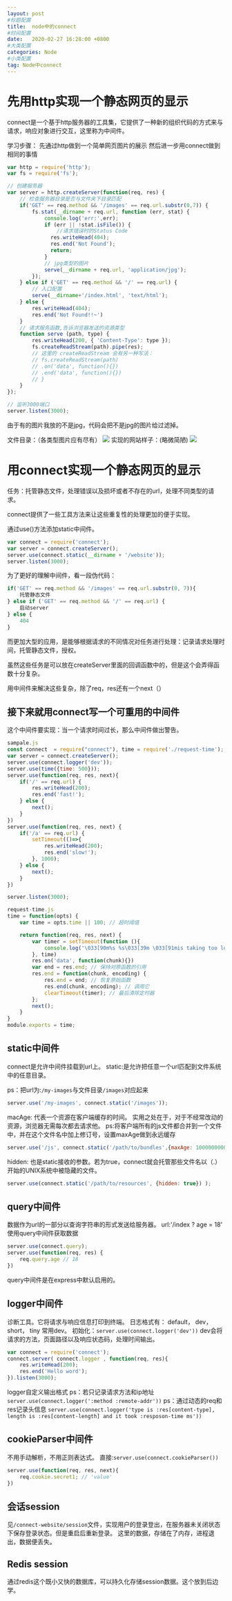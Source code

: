 ```yaml
---
layout: post
#标题配置
title:  node中的connect
#时间配置
date:   2020-02-27 16:28:00 +0800
#大类配置
categories: Node
#小类配置
tag: Node中connect
---
```




先用http实现一个静态网页的显示
=========
connect是一个基于http服务器的工具集，它提供了一种新的组织代码的方式来与请求，响应对象进行交互，这里称为中间件。

学习步骤：
先通过http做到一个简单网页图片的展示
然后进一步用connect做到相同的事情

```js
var http = require('http');
var fs = require('fs');

// 创建服务器
var server = http.createServer(function(req, res) {
    // 检查服务器目录是否与文件夹下目录匹配
    if('GET' == req.method && '/images' == req.url.substr(0,7)) {
        fs.stat(__dirname + req.url, function (err, stat) {
            console.log('err:',err);
            if (err || !stat.isFile()) {
                //请求错误时的Status Code
              res.writeHead(404);
              res.end('Not Found');
              return;
            }
            // jpg类型的图片
            serve(__dirname + req.url, 'application/jpg');
        });
    } else if ('GET' == req.method && '/' == req.url) {
        // 入口配置
        serve(__dirname+'/index.html', 'text/html');
    } else {
        res.writeHead(404);
        res.end('Not Found!!~')
    }
    // 请求服务函数,告诉浏览器发送的资源类型
    function serve (path, type) {
        res.writeHead(200, { 'Content-Type': type });
        fs.createReadStream(path).pipe(res);
        // 这里的 createReadStream 会有另一种写法：
        // fs.createReadStream(path)
        // .on('data', function(){})
        // .end('data', function(){})
        // }
    }
});

// 监听3000端口
server.listen(3000);

```


由于有的图片我放的不是jpg，代码会把不是jpg的图片给过滤掉。

文件目录：（各类型图片应有尽有）
![](https://cdn.weipaitang.com/static/2020022762b88c3d-623d-8c3d623d-485e-147c03c7cfc4-W460H398)
实现的网站样子：(略微简陋)
![](https://cdn.weipaitang.com/static/2020022735389fdb-763a-9fdb763a-ecaf-35ed393c99c6-W898H1288)

用connect实现一个静态网页的显示
======

任务：托管静态文件，处理错误以及损坏或者不存在的url，处理不同类型的请求。

connect提供了一些工具方法来让这些重复性的处理更加的便于实现。

通过use()方法添加static中间件。
```js
var connect = require('connect');
var server = connect.createServer();
server.use(connect.static(__dirname + '/website'));
server.listen(3000);
```
为了更好的理解中间件，看一段伪代码：

```js
if('GET' == req.method && '/images' == req.url.substr(0, 7)){
    托管静态文件
} else if ('GET' == req.method && '/' == req.url) {
    启动server
} else {
    404
}
```

而更加大型的应用，是能够根据请求的不同情况对任务进行处理：记录请求处理时间，托管静态文件，授权。

虽然这些任务是可以放在createServer里面的回调函数中的，但是这个会弄得函数十分复杂。

用中间件来解决这些复杂，除了req，res还有一个next（）

接下来就用connect写一个可重用的中间件
------
这个中间件要实现：当一个请求时间过长，那么中间件做出警告。

```js
sampale.js
const connect  = require("connect"), time = require('./request-time');
var server = connect.createServer();
server.use(connect.logger('dev'));
server.use(time({time: 500}));
server.use(function(req, res, next){
    if('/' == req.url) {
        res.writeHead(200);
        res.end('fast!');
    } else {
        next();
    }
})
server.use(function(req, res, next) {
    if('/a' == req.url) {
        setTimeout(()=>{
            res.writeHead(200);
            res.end('slow!');
        }, 1000);
    } else {
        next();
    }
})

server.listen(3000);
```

```js
request-time.js
time = function(opts) {
    var time = opts.time || 100; // 超时阈值

    return function(req, res, next) {
        var timer = setTimeout(function (){
            console.log('\033[90m%s %s\033[39m \033[91mis taking too long!\033[39m', req.method, req.url);
        }, time)
        res.on('data', function(chunk){})
        var end = res.end; // 保持对原函数的引用
        res.end = function(chunk, encoding) {
            res.end = end; // 恢复原始函数
            res.end(chunk, encoding); // 调用它
            clearTimeout(timer); // 最后清除定时器
        };
        next();
    }
}
module.exports = time;
```

static中间件
-----
connect是允许中间件挂载到url上。
static:是允许把任意一个url匹配到文件系统中的任意目录。

ps：把url为:`/my-images`与文件目录`/images`对应起来
```js
server.use('/my-images', connect.static('/images'));
```

macAge: 代表一个资源在客户端缓存的时间。
实用之处在于，对于不经常改动的资源，浏览器无需每次都去请求他。
ps:将客户端所有的js文件都合并到一个文件中，并在这个文件名中加上修订号，设置maxAge做到永远缓存
```js
server.use('/js', connect.static('/path/to/bundles',{maxAge: 1000000000000}) );
```
hidden: 也是static接收的参数。若为true，connect就会托管那些文件名以（.）开始的UNIX系统中被隐藏的文件。
```js
server.use(connect.static('/path/to/resources', {hidden: true}) );
```

query中间件
--------
数据作为url的一部分以查询字符串的形式发送给服务器。
url:'/index ? age = 18'
使用query中间件获取数据
```js
server.use(connect.query);
server.use(function(req, res) {
    req.query.age // 18
})
```
query中间件是在express中默认启用的。

logger中间件
-----
诊断工具。它将请求与响应信息打印到终端。
日志格式有：
default，
dev，
short，
tiny
常用dev。
初始化：`server.use(connect.logger('dev'))`
dev会将请求的方法，页面路径以及响应状态码，处理时间输出。
```js
var connect = require('connect');
connect.server( connect.logger , function(req, res){
    res.writeHead(200);
    res.end('Hello word');
}).listen(3000);
```
logger自定义输出格式
ps：若只记录请求方法和ip地址
`server.use(connect.logger(':method :remote-addr'))`
ps：通过动态的req和res记录头信息
`server.use(connect.logger('type is :res[content-type], length is :res[content-length] and it took :resposon-time ms'))`

cookieParser中间件
------
不用手动解析，不用正则表达式。
直接:`server.use(connect.cookieParser())`
```js
server.use(function(req, res, next){
    req.cookie.secret1; // 'value'
})
```

会话session
------
见`/connect-website/session`文件，实现用户的登录登出，在服务器未关闭状态下保存登录状态。但是重启后重新登录。
这里的数据，存储在了内存，进程退出，数据便丢失。

Redis session
-----
通过redis这个既小又快的数据库，可以持久化存储session数据。这个放到后边学。

